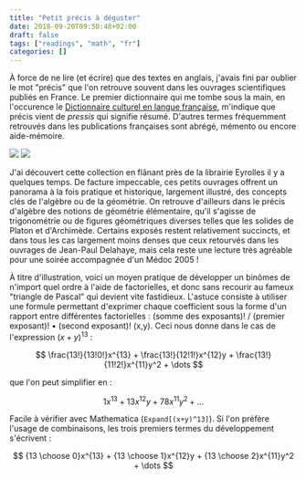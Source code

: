 ```yaml
---
title: "Petit précis à déguster"
date: 2018-09-20T09:50:48+02:00
draft: false
tags: ["readings", "math", "fr"]
categories: []
---
```


À force de ne lire (et écrire) que des textes en anglais, j'avais fini par oublier le mot "précis" que l'on retrouve souvent dans les ouvrages scientifiques publiés en France. Le premier dictionnaire qui me tombe sous la main, en l'occurence le [Dictionnaire culturel en langue française](http://bit.ly/2Ox5pwt), m'indique que précis vient de _pressis_ qui signifie résumé. D'autres termes fréquemment retrouvés dans les publications françaises sont abrégé, mémento ou encore aide-mémoire.

<!--more-->

![](/img/70115957.jpg)
![](/img/70115960.jpg)

J'ai découvert cette collection en flânant près de la librairie Eyrolles il y a quelques temps. De facture impeccable, ces petits ouvrages offrent un panorama à la fois pratique et historique, largement illustré, des concepts clés de l'algèbre ou de la géométrie. On retrouve d'ailleurs dans le précis d'algèbre des notions de géométrie élémentaire, qu'il s'agisse de trigonométrie ou de figures géométriques diverses telles que les solides de Platon et d'Archimède. Certains exposés restent relativement succincts, et dans tous les cas largement moins denses que ceux retourvés dans les ouvrages de Jean-Paul Delahaye, mais cela reste une lecture très agréable pour une soirée accompagnée d'un Médoc 2005 !

À titre d'illustration, voici un moyen pratique de développer un binômes de n'import quel ordre à l'aide de factorielles, et donc sans recourir au fameux "triangle de Pascal" qui devient vite fastidieux. L'astuce consiste à utiliser une formule permettant d'exprimer chaque coefficient sous la forme d'un rapport entre différentes factorielles : (somme des exposants)! / (premier exposant)! • (second exposant)! (x,y). Ceci nous donne dans le cas de l'expression $(x+y)^{13}$ :

$$ \frac{13!}{13!0!}x^{13} + \frac{13!}{12!1!}x^{12}y + \frac{13!}{11!2!}x^{11}y^2 + \dots $$

que l'on peut simplifier en :

$$ 1x^{13} + 13x^{12}y + 78x^{11}y^2 + \dots $$

Facile à vérifier avec Mathematica (`Expand[(x+y)^13]`). Si l'on préfère l'usage de combinaisons, les trois premiers termes du développement s'écrivent :

$$ {13 \choose 0}x^{13} + {13 \choose 1}x^{12}y + {13 \choose 2}x^{11}y^2 + \dots $$
